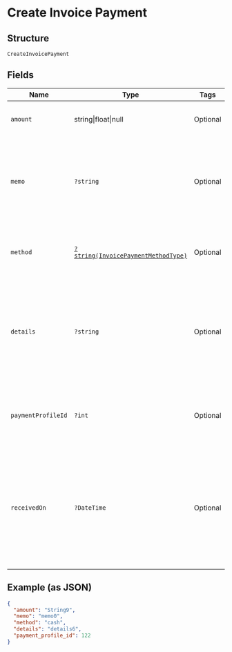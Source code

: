 
# Create Invoice Payment

## Structure

`CreateInvoicePayment`

## Fields

| Name | Type | Tags | Description | Getter | Setter |
|  --- | --- | --- | --- | --- | --- |
| `amount` | string\|float\|null | Optional | This is a container for one-of cases. | getAmount(): | setAmount( amount): void |
| `memo` | `?string` | Optional | A description to be attached to the payment. Applicable only to `external` payments. | getMemo(): ?string | setMemo(?string memo): void |
| `method` | [`?string(InvoicePaymentMethodType)`](../../doc/models/invoice-payment-method-type.md) | Optional | The type of payment method used. Defaults to other. | getMethod(): ?string | setMethod(?string method): void |
| `details` | `?string` | Optional | Additional information related to the payment method (eg. Check #). Applicable only to `external` payments. | getDetails(): ?string | setDetails(?string details): void |
| `paymentProfileId` | `?int` | Optional | The ID of the payment profile to be used for the payment. | getPaymentProfileId(): ?int | setPaymentProfileId(?int paymentProfileId): void |
| `receivedOn` | `?DateTime` | Optional | Date reflecting when the payment was received from a customer. Must be in the past. Applicable only to<br>`external` payments. | getReceivedOn(): ?\DateTime | setReceivedOn(?\DateTime receivedOn): void |

## Example (as JSON)

```json
{
  "amount": "String9",
  "memo": "memo0",
  "method": "cash",
  "details": "details6",
  "payment_profile_id": 122
}
```

